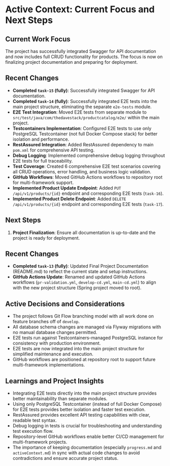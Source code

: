 # Active Context: Current Focus and Next Steps

## Current Work Focus
The project has successfully integrated Swagger for API documentation and now includes full CRUD functionality for products. The focus is now on finalizing project documentation and preparing for deployment.

## Recent Changes
- **Completed `task-15` (fully)**: Successfully integrated Swagger for API documentation.
- **Completed `task-14` (fully)**: Successfully integrated E2E tests into the main project structure, eliminating the separate `e2e-tests` module.
- **E2E Test Integration**: Moved E2E tests from separate module to `src/test/java/com/thedavestack/productcatalog/e2e/` within the main project.
- **Testcontainers Implementation**: Configured E2E tests to use only PostgreSQL Testcontainer (not full Docker Compose stack) for better isolation and performance.
- **RestAssured Integration**: Added RestAssured dependency to main `pom.xml` for comprehensive API testing.
- **Debug Logging**: Implemented comprehensive debug logging throughout E2E tests for full traceability.
- **Test Coverage**: Created 6 comprehensive E2E test scenarios covering all CRUD operations, error handling, and business logic validation.
- **GitHub Workflows**: Moved GitHub Actions workflows to repository root for multi-framework support.
- **Implemented Product Update Endpoint**: Added `PUT /api/v1/products/{id}` endpoint and corresponding E2E tests (`task-16`).
- **Implemented Product Delete Endpoint**: Added `DELETE /api/v1/products/{id}` endpoint and corresponding E2E tests (`task-17`).

## Next Steps
1. **Project Finalization**: Ensure all documentation is up-to-date and the project is ready for deployment.

## Recent Changes
- **Completed `task-13` (fully)**: Updated Final Project Documentation (README.md) to reflect the current state and setup instructions.
- **GitHub Actions Update**: Renamed and updated GitHub Actions workflows (`pr-validation.yml`, `develop-cd.yml`, `main-cd.yml`) to align with the new project structure (Spring project moved to root).

## Active Decisions and Considerations
- The project follows Git Flow branching model with all work done on feature branches off of `develop`.
- All database schema changes are managed via Flyway migrations with no manual database changes permitted.
- E2E tests run against Testcontainers-managed PostgreSQL instance for consistency with production environment.
- E2E tests are now integrated into the main project structure for simplified maintenance and execution.
- GitHub workflows are positioned at repository root to support future multi-framework implementations.

## Learnings and Project Insights
- Integrating E2E tests directly into the main project structure provides better maintainability than separate modules.
- Using only PostgreSQL Testcontainer (instead of full Docker Compose) for E2E tests provides better isolation and faster test execution.
- RestAssured provides excellent API testing capabilities with clear, readable test syntax.
- Debug logging in tests is crucial for troubleshooting and understanding test execution flow.
- Repository-level GitHub workflows enable better CI/CD management for multi-framework projects.
- The importance of keeping documentation (especially `progress.md` and `activeContext.md`) in sync with actual code changes to avoid contradictions and ensure accurate project status.
